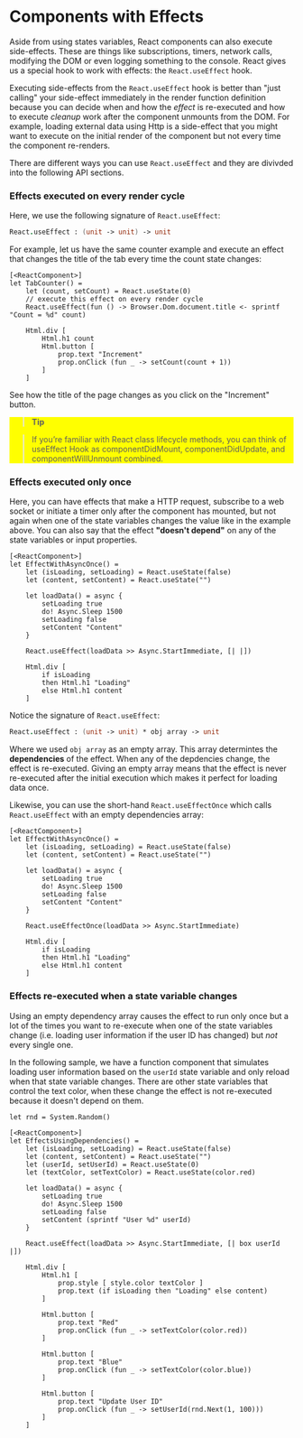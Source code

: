 # Components with Effects

Aside from using states variables, React components can also execute side-effects. These are things like subscriptions, timers, network calls, modifying the DOM or even logging something to the console. React gives us a special hook to work with effects: the `React.useEffect` hook.

Executing side-effects from the `React.useEffect` hook is better than "just calling" your side-effect immediately in the render function definition because you can decide when and how the *effect* is re-executed and how to execute *cleanup* work after the component unmounts from the DOM. For example, loading external data using Http is a side-effect that you might want to execute on the initial render of the component but not every time the component re-renders.

There are different ways you can use `React.useEffect` and they are divivded into the following API sections.

### Effects executed on every render cycle

Here, we use the following signature of `React.useEffect`:
```fsharp
React.useEffect : (unit -> unit) -> unit
```
For example, let us have the same counter example and execute an effect that changes the title of the tab every time the count state changes:
```fsharp:effectful-tab-counter
[<ReactComponent>]
let TabCounter() =
    let (count, setCount) = React.useState(0)
    // execute this effect on every render cycle
    React.useEffect(fun () -> Browser.Dom.document.title <- sprintf "Count = %d" count)

    Html.div [
        Html.h1 count
        Html.button [
            prop.text "Increment"
            prop.onClick (fun _ -> setCount(count + 1))
        ]
    ]
```

See how the title of the page changes as you click on the "Increment" button.

<div style="background-color:yellow">

> **Tip**

> If you’re familiar with React class lifecycle methods, you can think of useEffect Hook as componentDidMount, componentDidUpdate, and componentWillUnmount combined.

</div>

### Effects executed only once

Here, you can have effects that make a HTTP request, subscribe to a web socket or initiate a timer only after the component has mounted, but not again when one of the state variables changes the value like in the example above. You can also say that the effect **"doesn't depend"** on any of the state variables or input properties.

```fsharp:effectful-async
[<ReactComponent>]
let EffectWithAsyncOnce() =
    let (isLoading, setLoading) = React.useState(false)
    let (content, setContent) = React.useState("")

    let loadData() = async {
        setLoading true
        do! Async.Sleep 1500
        setLoading false
        setContent "Content"
    }

    React.useEffect(loadData >> Async.StartImmediate, [| |])

    Html.div [
        if isLoading
        then Html.h1 "Loading"
        else Html.h1 content
    ]
```
Notice the signature of `React.useEffect`:
```fsharp
React.useEffect : (unit -> unit) * obj array -> unit
```
Where we used `obj array` as an empty array. This array determintes the **dependencies** of the effect. When any of the depdencies change, the effect is re-executed. Giving an empty array means that the effect is never re-executed after the initial execution which makes it perfect for loading data once.

Likewise, you can use the short-hand `React.useEffectOnce` which calls `React.useEffect` with an empty dependencies array:
```fsharp:effectful-async-once
[<ReactComponent>]
let EffectWithAsyncOnce() =
    let (isLoading, setLoading) = React.useState(false)
    let (content, setContent) = React.useState("")

    let loadData() = async {
        setLoading true
        do! Async.Sleep 1500
        setLoading false
        setContent "Content"
    }

    React.useEffectOnce(loadData >> Async.StartImmediate)

    Html.div [
        if isLoading
        then Html.h1 "Loading"
        else Html.h1 content
    ]
```

### Effects re-executed when a state variable changes

Using an empty dependency array causes the effect to run only once but a lot of the times you want to re-execute when one of the state variables change (i.e. loading user information if the user ID has changed) but *not* every single one.

In the following sample, we have a function component that simulates loading user information based on the `userId` state variable and only reload when that state variable changes. There are other state variables that control the text color, when these change the effect is not re-executed because it doesn't depend on them.

```fsharp:effectful-user-id
let rnd = System.Random()

[<ReactComponent>]
let EffectsUsingDependencies() =
    let (isLoading, setLoading) = React.useState(false)
    let (content, setContent) = React.useState("")
    let (userId, setUserId) = React.useState(0)
    let (textColor, setTextColor) = React.useState(color.red)

    let loadData() = async {
        setLoading true
        do! Async.Sleep 1500
        setLoading false
        setContent (sprintf "User %d" userId)
    }

    React.useEffect(loadData >> Async.StartImmediate, [| box userId |])

    Html.div [
        Html.h1 [
            prop.style [ style.color textColor ]
            prop.text (if isLoading then "Loading" else content)
        ]

        Html.button [
            prop.text "Red"
            prop.onClick (fun _ -> setTextColor(color.red))
        ]

        Html.button [
            prop.text "Blue"
            prop.onClick (fun _ -> setTextColor(color.blue))
        ]

        Html.button [
            prop.text "Update User ID"
            prop.onClick (fun _ -> setUserId(rnd.Next(1, 100)))
        ]
    ]
```